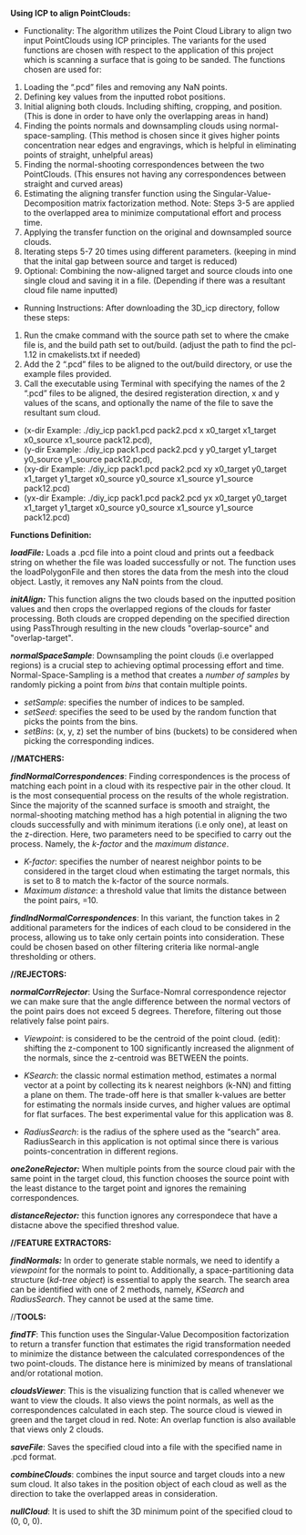 **Using ICP to align PointClouds:**

- Functionality:
The algorithm utilizes the Point Cloud Library to align two input PointClouds using ICP principles. The variants for the used functions are chosen with respect to the application of this project which is scanning a surface that is going to be sanded.
The functions chosen are used for:

1) Loading the “.pcd” files and removing any NaN points.
2) Defining key values from the inputted robot positions.
3) Initial aligning both clouds. Including shifting, cropping, and position. (This is done in order to have only the overlapping areas in hand)
4) Finding the points normals and downsampling clouds using normal-space-sampling. (This method is chosen since it gives higher points concentration near edges and engravings, which is helpful in eliminating points of straight, unhelpful areas)
5) Finding the normal-shooting correspondences between the two PointClouds. (This ensures not having any correspondences between straight and curved areas)
6) Estimating the aligning transfer function using the Singular-Value-Decomposition matrix factorization method. 
Note: Steps 3-5 are applied to the overlapped area to minimize computational effort and process time.
7) Applying the transfer function on the original and downsampled source clouds.
8) Iterating steps 5-7 20 times using different parameters. (keeping in mind that the inital gap between source and target is reduced)
9) Optional: Combining the now-aligned target and source clouds into one single cloud and saving it in a file. (Depending if there was a resultant cloud file name inputted)

- Running Instructions:
After downloading the 3D_icp directory, follow these steps:
1) Run the cmake command with the source path set to where the cmake file is, and the build path set to out/build. (adjust the path to find the pcl-1.12 in cmakelists.txt if needed)
2) Add the 2 “.pcd” files to be aligned to the out/build directory, or use the example files provided.
3) Call the executable using Terminal with specifying the names of the 2 “.pcd” files to be aligned, the desired registeration direction, x and y values of the scans, and optionally the name of the file to save the resultant sum cloud. 
- (x-dir Example: ./diy_icp pack1.pcd pack2.pcd x x0_target x1_target x0_source x1_source pack12.pcd),
- (y-dir Example: ./diy_icp pack1.pcd pack2.pcd y y0_target y1_target y0_source y1_source pack12.pcd),
- (xy-dir Example: ./diy_icp pack1.pcd pack2.pcd xy x0_target y0_target x1_target y1_target x0_source y0_source      x1_source y1_source pack12.pcd)
- (yx-dir Example: ./diy_icp pack1.pcd pack2.pcd yx x0_target y0_target x1_target y1_target x0_source y0_source      x1_source y1_source pack12.pcd)

**Functions Definition:**

_**loadFile:**_
Loads a .pcd file into a point cloud and prints out a feedback string on whether the file was loaded successfully or not.
The function uses the loadPolygonFile and then stores the data from the mesh into the cloud object. Lastly, it removes any NaN points from the cloud.

_**initAlign:**_
This function aligns the two clouds based on the inputted position values and then crops the overlapped regions of the clouds for faster processing.
Both clouds are cropped depending on the specified direction using PassThrough resulting in the new clouds "overlap-source" and "overlap-target".

_**normalSpaceSample**_:
Downsampling the point clouds (i.e overlapped regions) is a crucial step to achieving optimal processing effort and time. Normal-Space-Sampling is a method that creates a _number of samples_ by randomly picking a point from _bins_ that contain multiple points.  

- _setSample_: specifies the number of indices to be sampled.
- _setSeed_: specifies the seed to be used by the random function that picks the points from the bins.
- _setBins_: (x, y, z) set the number of bins (buckets) to be considered when picking the corresponding indices.

**//MATCHERS:**

_**findNormalCorrespondences**_:
Finding correspondences is the process of matching each point in a cloud with its respective pair in the other cloud. It is the most consequential process on the results of the whole registration. 
Since the majority of the scanned surface is smooth and straight, the normal-shooting matching method has a high potential in aligning the two clouds successfully and with minimum iterations (i.e only one), at least on the z-direction. 
Here, two parameters need to be specified to carry out the process. Namely, the _k-factor_ and the _maximum distance_.

- _K-factor_: specifies the number of nearest neighbor points to be considered in the target cloud when estimating the target normals, this is set to 8 to match the k-factor of the source normals.
- _Maximum distance_: a threshold value that limits the distance between the point pairs, =10.

_**findIndNormalCorrespondences**_:
In this variant, the function takes in 2 additional parameters for the indices of each cloud to be considered in the process, allowing us to take only certain points into consideration. These could be chosen based on other filtering criteria like normal-angle thresholding or others. 

**//REJECTORS:**

_**normalCorrRejector**_:
Using the Surface-Nomral correspondence rejector we can make sure that the angle difference between the normal vectors of the point pairs does not exceed 5 degrees. Therefore, filtering out those relatively false point pairs.  

- _Viewpoint_: is considered to be the centroid of the point cloud.
(edit): shifting the z-component to 100 significantly increased the alignment of the normals, since the z-centroid was BETWEEN the points.

- _KSearch_: the classic normal estimation method, estimates a normal vector at a
point by collecting its k nearest neighbors (k-NN) and fitting a plane on them.
The trade-off here is that smaller k-values are better for estimating the normals inside curves, and higher values are optimal for flat surfaces.
The best experimental value for this application was 8.

- _RadiusSearch_: is the radius of the sphere used as the “search” area. RadiusSearch in this application is not optimal since there is various points-concentration in different regions.

_**one2oneRejector:**_
When multiple points from the source cloud pair with the same point in the target cloud, this function chooses the source point with the least distance to the target point and ignores the remaining correspondences.

_**distanceRejector:**_
this function ignores any correspondece that have a distacne above the specified threshod value.

**//FEATURE EXTRACTORS:**

_**findNormals:**_
In order to generate stable normals, we need to identify a _viewpoint_ for the normals to point to.
Additionally, a space-partitioning data structure (_kd-tree object_) is essential to apply the search.
The search area can be identified with one of 2 methods, namely, _KSearch_ and _RadiusSearch_.
They cannot be used at the same time.

//**TOOLS:**

_**findTF**_:
This function uses the Singular-Value Decomposition factorization to return a transfer function that estimates the rigid transformation needed to minimize the distance between the calculated correspondences of the two point-clouds. The distance here is minimized by means of translational and/or rotational motion. 

_**cloudsViewer**_:
This is the visualizing function that is called whenever we want to view the clouds. It also views the point normals, as well as the correspondences calculated in each step. The source cloud is viewed in green and the target cloud in red. Note: An overlap function is also available that views only 2 clouds.

_**saveFile**_:
Saves the specified cloud into a file with the specified name in .pcd format.

_**combineClouds**_:
combines the input source and target clouds into a new sum cloud. It also takes in the position object of each cloud as well as the direction to take the overlapped areas in consideration.

_**nullCloud**_:
It is used to shift the 3D minimum point of the specified cloud to (0, 0, 0).
